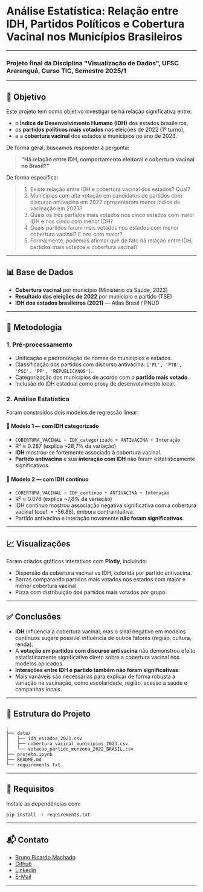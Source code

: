 
# Análise Estatística: Relação entre IDH, Partidos Políticos e Cobertura Vacinal nos Municípios Brasileiros

------------

### Projeto final da Disciplina "Visualização de Dados", UFSC Araranguá, Curso TIC, Semestre 2025/1

-----------------------
## 📌 Objetivo

Este projeto tem como objetivo investigar se há relação significativa entre:

- o **Índice de Desenvolvimento Humano (IDH)** dos estados brasileiros,
- os **partidos políticos mais votados** nas eleições de 2022 (1º turno),
- e a **cobertura vacinal** dos estados e municípios no ano de 2023.

De forma geral, buscamos responder à pergunta:  
> **"Há relação entre IDH, comportamento eleitoral e cobertura vacinal no Brasil?"**

De forma específica:
>1. Existe relação entre IDH e cobertura vacinal dos estados? Qual?
>2. Municípios com alta votação em candidatos de partidos com discurso antivacina em 2022 apresentaram menor índice de vacinação em 2023?
>3. Quais os três partidos mais votados nos cinco estados com maior IDH e nos cinco com menor IDH?
>4. Quais partidos foram mais votados nos estados com menor cobertura vacinal? E nos com maior?
>5. Formalmente, podemos afirmar que de fato há relação entre IDH, partidos mais votados e cobertura vacinal?

---

## 📊 Base de Dados

- **Cobertura vacinal** por município (Ministério da Saúde, 2023)
- **Resultado das eleições de 2022** por município e partido (TSE)
- **IDH dos estados brasileiros (2021)** — Atlas Brasil / PNUD

---

## 🧪 Metodologia

### 1. **Pré-processamento**
- Unificação e padronização de nomes de municípios e estados.
- Classificação dos partidos com discurso antivacina: `['PL', 'PTB', 'PSC', 'PP', 'REPUBLICANOS']`.
- Categorização dos municípios de acordo com o **partido mais votado**.
- Inclusão do IDH estadual como proxy de desenvolvimento local.

### 2. **Análise Estatística**
Foram construídos dois modelos de regressão linear:

#### 🔹 Modelo 1 — com IDH categorizado
- `COBERTURA_VACINAL ~ IDH_categorizado + ANTIVACINA + Interação`
- R² ≈ 0.287 (explica ~28,7% da variação)
- **IDH** mostrou-se fortemente associado à cobertura vacinal.
- **Partido antivacina** e sua **interação com IDH** não foram estatisticamente significativos.

#### 🔹 Modelo 2 — com IDH contínuo
- `COBERTURA_VACINAL ~ IDH_contínuo + ANTIVACINA + Interação`
- R² ≈ 0.078 (explica ~7,8% da variação)
- IDH contínuo mostrou associação negativa significativa com a cobertura vacinal (coef. = -56.88), embora contraintuitiva.
- Partido antivacina e interação novamente **não foram significativos**.

---

## 📈 Visualizações

Foram criados gráficos interativos com **Plotly**, incluindo:

- Dispersão da cobertura vacinal vs IDH, colorida por partido antivacina.
- Barras comparando partidos mais votados nos estados com maior e menor cobertura vacinal.
- Pizza com distribuição dos partidos mais votados por grupo.

---

## ✅ Conclusões

- **IDH** influencia a cobertura vacinal, mas o sinal negativo em modelos contínuos sugere possível influência de outros fatores (região, cultura, renda).
- A **votação em partidos com discurso antivacina** não demonstrou efeito estatisticamente significativo direto sobre a cobertura vacinal nos modelos aplicados.
- **Interações entre IDH e partido também não foram significativas**.
- Mais variáveis são necessárias para explicar de forma robusta a variação na vacinação, como escolaridade, região, acesso a saúde e campanhas locais.

---

## 📁 Estrutura do Projeto

```
.
├── data/
│   ├── idh_estados_2021.csv
│   ├── cobertura_vacinal_municipios_2023.csv
│   └── votacao_partido_munzona_2022_BRASIL.csv
├── projeto.ipynb
├── README.md
└── requirements.txt
```

---

## 📌 Requisitos

Instale as dependências com:

```bash
pip install -r requirements.txt
```

---

## 📬 Contato

- [Bruno Ricardo Machado](https://www.instagram.com/brunorm86/)
- [Github](https://github.com/brunorm86)
- [Linkedin](https://www.linkedin.com/in/bruno-ricardo-machado/)
- [E-Mail](mailto:brunorm869@gmail.com)
---
